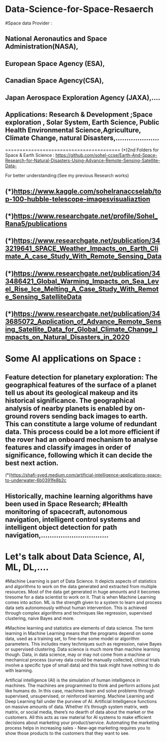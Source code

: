 # Data-Science-for-Space-Resaerch

#Space data Provider :

National Aeronautics and Space Administration(NASA),
-------------------
European Space Agency (ESA),
----------------------------
Canadian Space Agency(CSA), 
--------------------------
Japan Aerospace Exploration Agency (JAXA),....
---------------------------------------------------------------------------------------
Applications: Research & Development ;Space exploration , Solar System, Earth Science, Public Health Environmental Science,Agriculture, Climate Change, natural Disasters,....................
-----------------------------------------------------------------------------------------------------------------------------------------------------
========================================
(*)2nd Folders for Space & Earth Science : https://github.com/sohel-ccse/Earth-And-Space-Research-for-Natural-Disasters-Using-Advance-Remote-Sensing-Satellite-Data-

For better understanding:(See my previous Research works)

(*)https://www.kaggle.com/sohelranaccselab/top-100-hubble-telescope-imagesvisualiaztion
----------
(*)https://www.researchgate.net/profile/Sohel_Rana5/publications
---------------
(*)https://www.researchgate.net/publication/343219641_SPACE_Weather_Impacts_on_Earth_Climate_A_case_Study_With_Remote_Sensing_Data
--------------------------------------------------------------------------------------------
(*)https://www.researchgate.net/publication/343486421_Global_Warming_Impacts_on_Sea_Level_Rise_Ice_Melting_A_Case_Study_With_Remote_Sensing_SatelliteData
-------------------
(*)https://www.researchgate.net/publication/343685072_Application_of_Advance_Remote_Sensing_Satellite_Data_for_Global_Climate_Change_Impacts_on_Natural_Disasters_in_2020
------------------------------------------------

Some AI applications on Space :
===============================================
Feature detection for planetary exploration:
The geographical features of the surface of a planet tell us about its geological makeup and its historical significance. The geographical analysis of nearby planets is enabled by on-ground rovers sending back images to earth. This can constitute a large volume of redundant data. This process could be a lot more efficient if the rover had an onboard mechanism to analyse features and classify images in order of significance, following which it can decide the best next action.
------------------------

(*)https://shafi-syed.medium.com/artificial-intelligence-applications-space-to-underwater-6b0391fe8b2c

Historically, machine learning algorithms have been used in Space Research;
#Health monitoring of spacecraft, autonomous navigation, intelligent control systems and intelligent object detection for path navigation,...............................
------------------------------------------------------------

Let's talk about Data Science, AI, ML, DL,....
===============================================
#Machine Learning is part of Data Science. It depicts aspects of statistics and algorithms to work on the data generated and extracted from multiple resources. Most of the data get generated in huge amounts and it becomes tiresome for a data scientist to work on it. That is when Machine Learning comes into action. ML is the strength given to a system to learn and process data sets autonomously without human intervention. This is achieved through complex algorithms and techniques like regression, supervised clustering, naive Bayes and more.

#Machine learning and statistics are elements of data science. The term learning in Machine Learning means that the programs depend on some data, used as a training set, to fine-tune some model or algorithm parameters. This includes many techniques such as regression, naive Bayes or supervised clustering. Data science is much more than machine learning though. Data, in data science, may or may not come from a machine or mechanical process (survey data could be manually collected, clinical trials involve a specific type of small data) and this task might have nothing to do with learning.

Artificial intelligence (AI) is the simulation of human intelligence in machines. The machines are programmed to think and perform actions just like humans do. In this case, machines learn and solve problems through supervised, unsupervised, or reinforced learning. Machine Learning and Deep Learning fall under the purview of AI. Artificial Intelligence functions on massive amounts of data. Whether it’s through system matrix, web matrix, or social media, there’s no dearth of data about the market or the customers. All this acts as raw material for AI systems to make efficient decisions about marketing your product/service. Automating the marketing process helps in increasing sales - New-age marketing requires you to show those products to the customers that they want to see.

